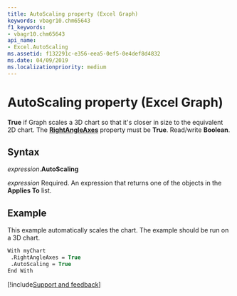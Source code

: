 ```yaml
---
title: AutoScaling property (Excel Graph)
keywords: vbagr10.chm65643
f1_keywords:
- vbagr10.chm65643
api_name:
- Excel.AutoScaling
ms.assetid: f132291c-e356-eea5-0ef5-0e4def8d4832
ms.date: 04/09/2019
ms.localizationpriority: medium
---
```



# AutoScaling property (Excel Graph)

**True** if Graph scales a 3D chart so that it's closer in size to the equivalent 2D chart. The **[RightAngleAxes](excel.rightangleaxes.md)** property must be **True**. Read/write **Boolean**.

## Syntax

_expression_.**AutoScaling**

_expression_ Required. An expression that returns one of the objects in the **Applies To** list.


## Example

This example automatically scales the chart. The example should be run on a 3D chart.

```vb
With myChart 
 .RightAngleAxes = True 
 .AutoScaling = True 
End With
```

[!include[Support and feedback](~/includes/feedback-boilerplate.md)]